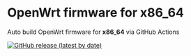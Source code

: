 # OpenWrt firmware for x86_64

Auto build OpenWrt firmware for **x86_64** via GitHub Actions

[![GitHub release (latest by date)](https://img.shields.io/github/v/release/lxl6125/OpenWrt_x86_64?style=for-the-badge&label=Download)](https://github.com/lxl6125/OpenWrt_x86_64/releases/latest)
